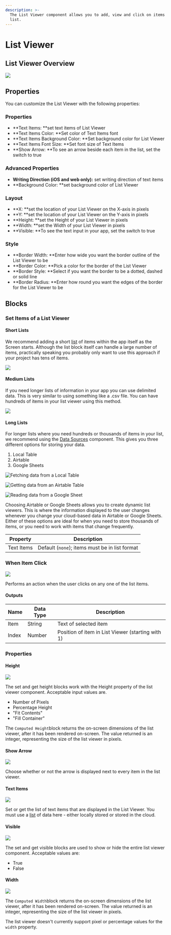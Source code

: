 ```yaml
---
description: >-
  The List Viewer component allows you to add, view and click on items in a
  list.
---
```


# List Viewer

## List Viewer Overview

![](.gitbook/assets/list-viewer-fig-1.png)

## Properties

You can customize the List Viewer with the following properties:

### Properties

* **Text Items: **set text items of List Viewer&#x20;
* **Text Items Color: **Set color of Text Items font
* **Text Items Background Color: **Set background color for List Viewer
* **Text Items Font Size: **Set font size of Text Items
* **Show Arrow: **To see an arrow beside each item in the list, set the switch to true

### Advanced Properties

* **Writing Direction (iOS and web only):** set writing direction of text items
* **Background Color: **set background color of List Viewer&#x20;

### Layout

* **X: **set the location of your List Viewer on the X-axis in pixels
* **Y: **set the location of your List Viewer on the Y-axis in pixels
* **Height: **set the Height of your List Viewer in pixels
* **Width: **set the Width of your List Viewer in pixels
* **Visible: **To see the text input in your app, set the switch to true

### Style

* **Border Width: **Enter how wide you want the border outline of the List Viewer to be
* **Border Color: **Pick a color for the border of the List Viewer
* **Border Style: **Select if you want the border to be a dotted, dashed or solid line
* **Border Radius: **Enter how round you want the edges of the border for the List Viewer to be

## Blocks

### Set Items of a List Viewer

#### Short Lists

We recommend adding a short [list](lists.md) of items within the app itself as the Screen starts. Although the list block itself can handle a large number of items, practically speaking you probably only want to use this approach if your project has tens of items.

![](.gitbook/assets/short\_list.png)

#### Medium Lists

If you need longer lists of information in your app you can use delimited data. This is very similar to using something like a .csv file. You can have hundreds of items in your list viewer using this method.&#x20;

![](.gitbook/assets/medium\_list.png)

#### Long Lists

For longer lists where you need hundreds or thousands of items in your list, we recommend using the [Data Sources](data-sources.md) component. This gives you three different options for storing your data.&#x20;

1. Local Table
2. Airtable
3. Google Sheets

![Fetching data from a Local Table](.gitbook/assets/local-table.png)

![Getting data from an Airtable Table](.gitbook/assets/airtable\_col.png)

![Reading data from a Google Sheet](<.gitbook/assets/spreadsheet (1).png>)

Choosing Airtable or Google Sheets allows you to create dynamic list viewers. This is where the information displayed to the user changes whenever you change your cloud-based data in Airtable or Google Sheets. Either of these options are ideal for when you need to store thousands of items, or you need to work with items that change frequently.&#x20;

| Property   | Description                                    |
| ---------- | ---------------------------------------------- |
| Text Items | Default (`none`); items must be in list format |

### When Item Click

![](.gitbook/assets/select\_from\_lv.png)

Performs an action when the user clicks on any one of the list items.

#### Outputs

| Name  | Data Type | Description                                       |
| ----- | --------- | ------------------------------------------------- |
| Item  | String    | Text of selected item                             |
| Index | Number    | Position of item in List Viewer (starting with 1) |

### Properties

#### Height

![](<.gitbook/assets/height (3).png>)

The set and get height blocks work with the Height property of the list viewer component. Acceptable input values are.&#x20;

* Number of Pixels
* Percentage Height
* "Fit Contents"
* "Fill Container"

The `Computed Height`block returns the on-screen dimensions of the list viewer, after it has been rendered on-screen. The value returned is an integer, representing the size of the list viewer in pixels.

#### Show Arrow

![](.gitbook/assets/show\_arrow.png)

Choose whether or not the arrow is displayed next to every item in the list viewer.

#### Text Items

![](.gitbook/assets/text\_items.png)

Set or get the list of text items that are displayed in the List Viewer. You must use a [list](lists.md) of data here - either locally stored or stored in the cloud.

#### Visible

![](<.gitbook/assets/visible (5).png>)



The set and get visible blocks are used to show or hide the entire list viewer component. Acceptable values are:

* True
* False

#### Width

![](<.gitbook/assets/width (4).png>)

The `Computed Width`block returns the on-screen dimensions of the list viewer, after it has been rendered on-screen. The value returned is an integer, representing the size of the list viewer in pixels.

The list viewer doesn't currently support pixel or percentage values for the `width` property.
